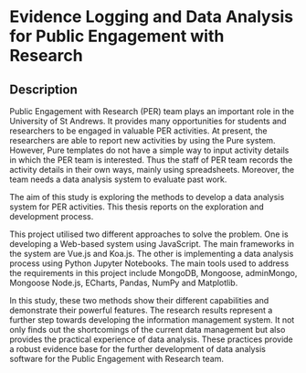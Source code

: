 # Evidence Logging and Data Analysis for Public Engagement with Research

## Description

Public Engagement with Research (PER) team plays an important role in the University of St Andrews. It provides many opportunities for students and researchers to be engaged in valuable PER activities. At present, the researchers are able to report new activities by using the Pure system. However, Pure templates do not have a simple way to input activity details in which the PER team is interested. Thus the staff of PER team records the activity details in their own ways, mainly using spreadsheets. Moreover, the team needs a data analysis system to evaluate past work.

The aim of this study is exploring the methods to develop a data analysis system for PER activities. This thesis reports on the exploration and development process.

This project utilised two different approaches to solve the problem. One is developing a Web-based system using JavaScript. The main frameworks in the system are Vue.js and Koa.js. The other is implementing a data analysis process using Python Jupyter Notebooks. The main tools used to address the requirements in this project include MongoDB, Mongoose, adminMongo, Mongoose Node.js, ECharts, Pandas, NumPy and Matplotlib.

In this study, these two methods show their different capabilities and demonstrate their powerful features. The research results represent a further step towards developing the information management system. It not only finds out the shortcomings of the current data management but also provides the practical experience of data analysis.
These practices provide a robust evidence base for the further development of data analysis software for the Public Engagement with Research team.